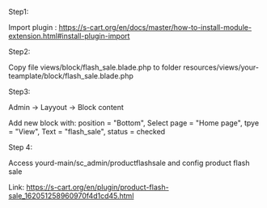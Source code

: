 Step1:

Import plugin : https://s-cart.org/en/docs/master/how-to-install-module-extension.html#install-plugin-import

Step2:

Copy file views/block/flash_sale.blade.php to folder resources/views/your-teamplate/block/flash_sale.blade.php

Step3:

Admin -> Layyout -> Block content

Add new block with: position = "Bottom", Select page = "Home page", tpye = "View",  Text = "flash_sale", status = checked

Step 4: 

Access yourd-main/sc_admin/productflashsale and config product flash sale

Link: https://s-cart.org/en/plugin/product-flash-sale_162051258960970f4d1cd45.html

